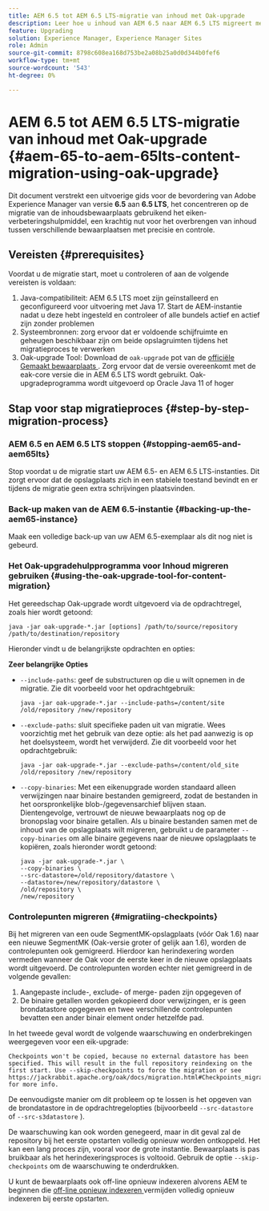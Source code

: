 ```yaml
---
title: AEM 6.5 tot AEM 6.5 LTS-migratie van inhoud met Oak-upgrade
description: Leer hoe u inhoud van AEM 6.5 naar AEM 6.5 LTS migreert met het gereedschap eikenupgrade
feature: Upgrading
solution: Experience Manager, Experience Manager Sites
role: Admin
source-git-commit: 8798c608ea168d753be2a08b25a0d0d344b0fef6
workflow-type: tm+mt
source-wordcount: '543'
ht-degree: 0%

---
```



# AEM 6.5 tot AEM 6.5 LTS-migratie van inhoud met Oak-upgrade {#aem-65-to-aem-65lts-content-migration-using-oak-upgrade}

Dit document verstrekt een uitvoerige gids voor de bevordering van Adobe Experience Manager van versie **6.5** aan **6.5 LTS**, het concentreren op de migratie van de inhoudsbewaarplaats gebruikend het eiken-verbeteringshulpmiddel, een krachtig nut voor het overbrengen van inhoud tussen verschillende bewaarplaatsen met precisie en controle.

## Vereisten {#prerequisites}

Voordat u de migratie start, moet u controleren of aan de volgende vereisten is voldaan:

1. Java-compatibiliteit: AEM 6.5 LTS moet zijn geïnstalleerd en geconfigureerd voor uitvoering met Java 17. Start de AEM-instantie nadat u deze hebt ingesteld en controleer of alle bundels actief en actief zijn zonder problemen
1. Systeembronnen: zorg ervoor dat er voldoende schijfruimte en geheugen beschikbaar zijn om beide opslagruimten tijdens het migratieproces te verwerken
1. Oak-upgrade Tool: Download de `oak-upgrade` pot van de [ officiële Gemaakt bewaarplaats ](https://mvnrepository.com/artifact/org.apache.jackrabbit/oak-upgrade). Zorg ervoor dat de versie overeenkomt met de eak-core versie die in AEM 6.5 LTS wordt gebruikt. Oak-upgradeprogramma wordt uitgevoerd op Oracle Java 11 of hoger

## Stap voor stap migratieproces {#step-by-step-migration-process}

### AEM 6.5 en AEM 6.5 LTS stoppen {#stopping-aem65-and-aem65lts}

Stop voordat u de migratie start uw AEM 6.5- en AEM 6.5 LTS-instanties. Dit zorgt ervoor dat de opslagplaats zich in een stabiele toestand bevindt en er tijdens de migratie geen extra schrijvingen plaatsvinden.

### Back-up maken van de AEM 6.5-instantie {#backing-up-the-aem65-instance}

Maak een volledige back-up van uw AEM 6.5-exemplaar als dit nog niet is gebeurd.

### Het Oak-upgradehulpprogramma voor Inhoud migreren gebruiken {#using-the-oak-upgrade-tool-for-content-migration}

Het gereedschap Oak-upgrade wordt uitgevoerd via de opdrachtregel, zoals hier wordt getoond:

```
java -jar oak-upgrade-*.jar [options] /path/to/source/repository /path/to/destination/repository 
```

Hieronder vindt u de belangrijkste opdrachten en opties:

**Zeer belangrijke Opties**

* `--include-paths`: geef de substructuren op die u wilt opnemen in de migratie. Zie dit voorbeeld voor het opdrachtgebruik:

  ```
  java -jar oak-upgrade-*.jar --include-paths=/content/site /old/repository /new/repository
  ```

* `--exclude-paths`: sluit specifieke paden uit van migratie. Wees voorzichtig met het gebruik van deze optie: als het pad aanwezig is op het doelsysteem, wordt het verwijderd. Zie dit voorbeeld voor het opdrachtgebruik:

  ```
  java -jar oak-upgrade-*.jar --exclude-paths=/content/old_site /old/repository /new/repository 
  ```

* `--copy-binaries`: Met een eikenupgrade worden standaard alleen verwijzingen naar binaire bestanden gemigreerd, zodat de bestanden in het oorspronkelijke blob-/gegevensarchief blijven staan. Dientengevolge, vertrouwt de nieuwe bewaarplaats nog op de bronopslag voor binaire getallen. Als u binaire bestanden samen met de inhoud van de opslagplaats wilt migreren, gebruikt u de parameter `--copy-binaries` om alle binaire gegevens naar de nieuwe opslagplaats te kopiëren, zoals hieronder wordt getoond:

  ```
  java -jar oak-upgrade-*.jar \
  --copy-binaries \
  --src-datastore=/old/repository/datastore \
  --datastore=/new/repository/datastore \
  /old/repository \
  /new/repository 
  ```

### Controlepunten migreren {#migratiing-checkpoints}

Bij het migreren van een oude SegmentMK-opslagplaats (vóór Oak 1.6) naar een nieuwe SegmentMK (Oak-versie groter of gelijk aan 1.6), worden de controlepunten ook gemigreerd. Hierdoor kan herindexering worden vermeden wanneer de Oak voor de eerste keer in de nieuwe opslagplaats wordt uitgevoerd. De controlepunten worden echter niet gemigreerd in de volgende gevallen:

1. Aangepaste include-, exclude- of merge- paden zijn opgegeven of
1. De binaire getallen worden gekopieerd door verwijzingen, er is geen brondatastore opgegeven en twee verschillende controlepunten bevatten een ander binair element onder hetzelfde pad.

In het tweede geval wordt de volgende waarschuwing en onderbrekingen weergegeven voor een eik-upgrade:

```
Checkpoints won't be copied, because no external datastore has been specified. This will result in the full repository reindexing on the first start. Use --skip-checkpoints to force the migration or see https://jackrabbit.apache.org/oak/docs/migration.html#Checkpoints_migration for more info. 
```

De eenvoudigste manier om dit probleem op te lossen is het opgeven van de brondatastore in de opdrachtregelopties (bijvoorbeeld `--src-datastore` of `--src-s3datastore` ).

De waarschuwing kan ook worden genegeerd, maar in dit geval zal de repository bij het eerste opstarten volledig opnieuw worden ontkoppeld. Het kan een lang proces zijn, vooral voor de grote instantie. Bewaarplaats is pas bruikbaar als het herindexeringsproces is voltooid. Gebruik de optie `--skip-checkpoints` om de waarschuwing te onderdrukken.

U kunt de bewaarplaats ook off-line opnieuw indexeren alvorens AEM te beginnen die [ off-line opnieuw indexeren ](/help/sites-deploying/upgrade-offline-reindexing.md) vermijden volledig opnieuw indexeren bij eerste opstarten.